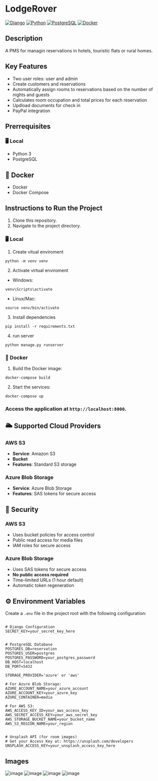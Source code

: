 # LodgeRover

[![Django](https://img.shields.io/badge/Django-5.2-green.svg?logo=django&logoColor=white)](https://www.djangoproject.com/)
[![Python](https://img.shields.io/badge/Python-3.x-blue.svg?logo=python&logoColor=white)](https://www.python.org/)
[![PostgreSQL](https://img.shields.io/badge/PostgreSQL-17-blue.svg?logo=postgresql&logoColor=white)](https://www.postgresql.org/)
[![Docker](https://img.shields.io/badge/Docker-24.0.9-2496ED?logo=docker&logoColor=white)](https://www.docker.com/)


## Description
A PMS for managin reservations in hotels, touristic flats or rural homes.

## Key Features

- Two user roles: user and admin
- Create customers and reservations
- Automatically assign rooms to reservations based on the number of nights and guests
- Calculates room occupation and total prices for each reservation
- Updload documents for check in
- PayPal integration


## Prerrequisites

### 🖥️ Local

- Python 3
- PostgreSQL

## 🐳 Docker

- Docker
- Docker Compose

## Instructions to Run the Project

1. Clone this repository.
2. Navigate to the project directory.

### 🖥️ Local
1. Create vitual enviroment
  ````Shell
  python -m venv venv
  `````

2. Activate virtual enviroment
  - Windows:
````Shell
venv\Scripts\activate
`````
  - Linux/Mac:
````Shell
source venv/bin/activate
`````
3. Install dependencies
````Shell
pip install -r requirements.txt
`````
4. run server
````Shell
python manage.py runserver
`````

### 🐳 Docker
1. Build the Docker image:
  ```
  docker-compose build
  ```
2. Start the services:
  ```
  docker-compose up
  ```


### Access the application at `http://localhost:8000`.


## 🌥️ Supported Cloud Providers

### AWS S3
- **Service**: Amazon S3
- **Bucket**
- **Features**: Standard S3 storage

### Azure Blob Storage
- **Service**: Azure Blob Storage
- **Features**: SAS tokens for secure access

## 🔐 Security

### AWS S3
- Uses bucket policies for access control
- Public read access for media files
- IAM roles for secure access

### Azure Blob Storage
- Uses SAS tokens for secure access
- **No public access required**
- Time-limited URLs (1 hour default)
- Automatic token regeneration


## ⚙️ Environment Variables

Create a `.env` file in the project root with the following configuration:

```env

# Django Configuration
SECRET_KEY=your_secret_key_here


# PostgreSQL Database
POSTGRES_DB=reservation
POSTGRES_USER=postgres
POSTGRES_PASSWORD=your_postgres_password
DB_HOST=localhost
DB_PORT=5432

STORAGE_PROVIDER='azure' or 'aws'

# For Azure Blob Storage:
AZURE_ACCOUNT_NAME=your_azure_account
AZURE_ACCOUNT_KEY=your_azure_key
AZURE_CONTAINER=media

# For AWS S3:
AWS_ACCESS_KEY_ID=your_aws_access_key
AWS_SECRET_ACCESS_KEY=your_aws_secret_key
AWS_STORAGE_BUCKET_NAME=your_bucket_name
AWS_S3_REGION_NAME=your_region


# Unsplash API (for room images)
# Get your Access Key at: https://unsplash.com/developers
UNSPLASH_ACCESS_KEY=your_unsplash_access_key_here

```


## Images
![image](https://github.com/user-attachments/assets/5623ed9d-3bf7-476c-a54d-c37a270f044a)
![image](https://github.com/user-attachments/assets/b003c31a-e237-48cc-9fc2-fcf155a546eb)
![image](https://github.com/user-attachments/assets/9d176212-abb6-407d-a60c-ab5136f0e0e2)
![image](https://github.com/user-attachments/assets/db11f2c7-f648-4293-9ef6-e06526f83a6f)

